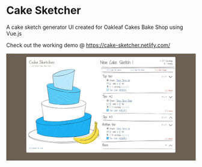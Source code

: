 # Cake Sketcher

A cake sketch generator UI created for Oakleaf Cakes Bake Shop using Vue.js

Check out the working demo @ https://cake-sketcher.netlify.com/

![Cake Sketcher Screenshot](/ScreenShot.jpg 'Cake Sketcher')
